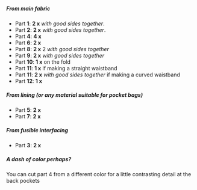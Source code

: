 ##### From main fabric

-   Part **1**: **2 x** _with good sides together_.
-   Part **2**: **2 x** _with good sides together_.
-   Part **4**: **4 x**
-   Part **6**: **2 x**
-   Part **8**: **2 x** 2 _with good sides together_
-   Part **9**: **2 x** _with good sides together_
-   Part **10**: **1 x** on the fold
-   Part **11**: **1 x** if making a straight waistband
-   Part **11**: **2 x** _with good sides together_ if making a curved waistband
-   Part **12**: **1 x**

##### From lining (or any material suitable for pocket bags)

-   Part **5**: **2 x**
-   Part **7**: **2 x**

##### From fusible interfacing

-   Part **3**: **2 x**

<Tip>

##### A dash of color perhaps?

You can cut part 4 from a different color for a little contrasting detail at the back pockets

</Tip>
